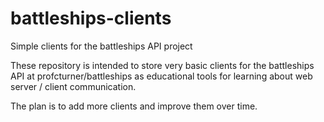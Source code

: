 # battleships-clients
Simple clients for the battleships API project

These repository is intended to store very basic clients for the battleships API at profcturner/battleships as educational tools for learning about web server / client communication.

The plan is to add more clients and improve them over time.
